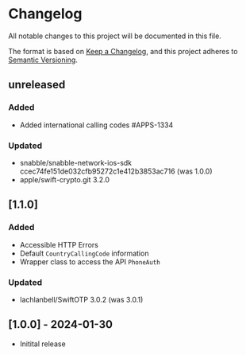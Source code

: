 # Changelog
All notable changes to this project will be documented in this file.

The format is based on [Keep a Changelog](https://keepachangelog.com/en/1.0.0/),
and this project adheres to [Semantic Versioning](https://semver.org/spec/v2.0.0.html).

## unreleased

### Added
* Added international calling codes #APPS-1334

### Updated 
* snabble/snabble-network-ios-sdk ccec74fe151de032cfb95272c1e412b3853ac716 (was 1.0.0)
* apple/swift-crypto.git 3.2.0

## [1.1.0]

### Added
* Accessible HTTP Errors
* Default `CountryCallingCode` information
* Wrapper class to access the API `PhoneAuth`

### Updated 
* lachlanbell/SwiftOTP 3.0.2 (was 3.0.1)

## [1.0.0] - 2024-01-30
* Initital release
